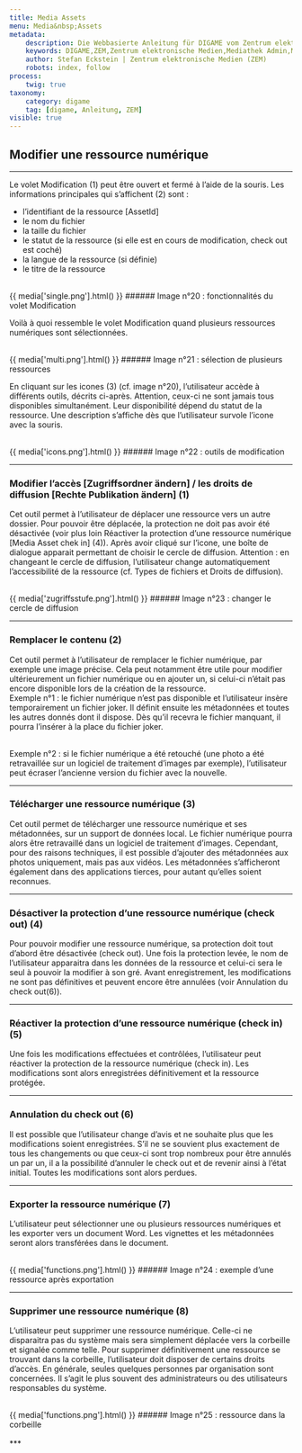 ```yaml
---
title: Media Assets
menu: Media&nbsp;Assets
metadata:
    description: Die Webbasierte Anleitung für DIGAME vom Zentrum elektronische Medien ZEM.
    keywords: DIGAME,ZEM,Zentrum elektronische Medien,Mediathek Admin,Mediathek,Bilddatenbank,Bildverwaltung,Bundesverwaltung,Eidgenossenschaft,Schweizerische Eidgenossenschaft,VBS,Bundesamt für Verteidigung, Bevölkerungsschutz und Sport
    author: Stefan Eckstein | Zentrum elektronische Medien (ZEM)
    robots: index, follow
process:
	twig: true
taxonomy:
    category: digame
    tag: [digame, Anleitung, ZEM]
visible: true
---
```



## Modifier une ressource numérique
***
Le volet Modification (1) peut être ouvert et fermé à l’aide de la souris. Les informations principales qui s’affichent (2) sont :
- l’identifiant de la ressource [AssetId]
- le nom du fichier
- la taille du fichier
- le statut de la ressource (si elle est en cours de modification, check out est coché)
- la langue de la ressource (si définie)
- le titre de la ressource

<br>
{{ media['single.png'].html() }}
###### Image n°20 : fonctionnalités du volet Modification
<br>

Voilà à quoi ressemble le volet Modification quand plusieurs ressources numériques sont sélectionnées.

<br>
{{ media['multi.png'].html() }}
###### Image n°21 : sélection de plusieurs ressources
<br>

En cliquant sur les icones (3) (cf. image n°20), l’utilisateur accède à différents outils, décrits ci-après. Attention, ceux-ci ne sont jamais tous disponibles simultanément. Leur disponibilité dépend du statut de la ressource. Une description s’affiche dès que l’utilisateur survole l’icone avec la souris.

<br>
{{ media['icons.png'].html() }}
###### Image n°22 : outils de modification
<br>

***

### Modifier l’accès [Zugriffsordner ändern] / les droits de diffusion [Rechte Publikation ändern] (1)

Cet outil permet à l’utilisateur de déplacer une ressource vers un autre dossier. Pour pouvoir être déplacée, la protection ne doit pas avoir été désactivée (voir plus loin Réactiver la protection d’une ressource numérique [Media Asset chek in] (4)). Après avoir cliqué sur l’icone, une boîte de dialogue apparait permettant de choisir le cercle de diffusion. Attention : en changeant le cercle de diffusion, l’utilisateur change automatiquement l’accessibilité de la ressource (cf. Types de fichiers et Droits de diffusion).

<br>
{{ media['zugriffsstufe.png'].html() }}
###### Image n°23 : changer le cercle de diffusion
<br>

***

### Remplacer le contenu (2)


Cet outil permet à l’utilisateur de remplacer le fichier numérique, par exemple une image précise. Cela peut notamment être utile pour modifier ultérieurement un fichier numérique ou en ajouter un, si celui-ci n’était pas encore disponible lors de la création de la ressource.
<br>
Exemple n°1 : le fichier numérique n’est pas disponible et l’utilisateur insère temporairement un fichier joker. Il définit ensuite les métadonnées et toutes les autres donnés dont il dispose. Dès qu’il recevra le fichier manquant, il pourra l’insérer à la place du fichier joker.

<br>
Exemple n°2 : si le fichier numérique a été retouché (une photo a été retravaillée sur un logiciel de traitement d’images par exemple), l’utilisateur peut écraser l’ancienne version du fichier avec la nouvelle.


***

### Télécharger une ressource numérique (3)


Cet outil permet de télécharger une ressource numérique et ses métadonnées, sur un support de données local. Le fichier numérique pourra alors être retravaillé dans un logiciel de traitement d’images. Cependant, pour des raisons techniques, il est possible d’ajouter des métadonnées aux photos uniquement, mais pas aux vidéos. Les métadonnées s’afficheront également dans des applications tierces, pour autant qu’elles soient reconnues.


***

### Désactiver la protection d’une ressource numérique (check out) (4)


Pour pouvoir modifier une ressource numérique, sa protection doit tout d’abord être désactivée (check out). Une fois la protection levée, le nom de l’utilisateur apparaitra dans les données de la ressource et celui-ci sera le seul à pouvoir la modifier à son gré. Avant enregistrement, les modifications ne sont pas définitives et peuvent encore être annulées (voir Annulation du check out(6)).


***

### Réactiver la protection d’une ressource numérique (check in) (5)


Une fois les modifications effectuées et contrôlées, l’utilisateur peut réactiver la protection de la ressource numérique (check in). Les modifications sont alors enregistrées définitivement et la ressource protégée.

***

### Annulation du check out (6)

Il est possible que l’utilisateur change d’avis et ne souhaite plus que les modifications soient enregistrées. S’il ne se souvient plus exactement de tous les changements ou que ceux-ci sont trop nombreux pour être annulés un par un, il a la possibilité d’annuler le check out et de revenir ainsi à l’état initial. Toutes les modifications sont alors perdues.

***

### Exporter la ressource numérique (7)

L’utilisateur peut sélectionner une ou plusieurs ressources numériques et les exporter vers un document Word. Les vignettes et les métadonnées seront alors transférées dans le document.



<br>
{{ media['functions.png'].html() }}
###### Image n°24 : exemple d’une ressource après exportation
<br>

***

### Supprimer une ressource numérique (8)

L’utilisateur peut supprimer une ressource numérique. Celle-ci ne disparaitra pas du système mais sera simplement déplacée vers la corbeille et signalée comme telle. Pour supprimer définitivement une ressource se trouvant dans la corbeille, l’utilisateur doit disposer de certains droits d’accès. En générale, seules quelques personnes par organisation sont concernées. Il s’agit le plus souvent des administrateurs ou des utilisateurs responsables du système.

<br>
{{ media['functions.png'].html() }}
###### Image n°25 : ressource dans la corbeille
<br>

<br>
***
